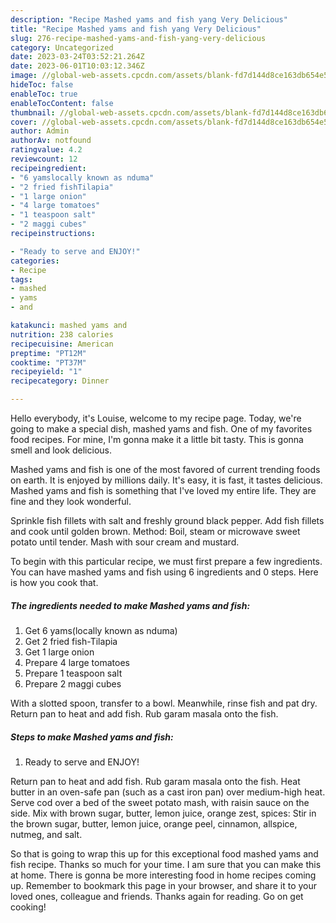 ```yaml
---
description: "Recipe Mashed yams and fish yang Very Delicious"
title: "Recipe Mashed yams and fish yang Very Delicious"
slug: 276-recipe-mashed-yams-and-fish-yang-very-delicious
category: Uncategorized
date: 2023-03-24T03:52:21.264Z
date: 2023-06-01T10:03:12.346Z
image: //global-web-assets.cpcdn.com/assets/blank-fd7d144d8ce163db654e5a02c40b08a2775adb7897d16e4062681dc7e1b2800f.png
hideToc: false
enableToc: true
enableTocContent: false
thumbnail: //global-web-assets.cpcdn.com/assets/blank-fd7d144d8ce163db654e5a02c40b08a2775adb7897d16e4062681dc7e1b2800f.png
cover: //global-web-assets.cpcdn.com/assets/blank-fd7d144d8ce163db654e5a02c40b08a2775adb7897d16e4062681dc7e1b2800f.png
author: Admin
authorAv: notfound
ratingvalue: 4.2
reviewcount: 12
recipeingredient:
- "6 yamslocally known as nduma"
- "2 fried fishTilapia"
- "1 large onion"
- "4 large tomatoes"
- "1 teaspoon salt"
- "2 maggi cubes"
recipeinstructions:

- "Ready to serve and ENJOY!"
categories:
- Recipe
tags:
- mashed
- yams
- and

katakunci: mashed yams and 
nutrition: 238 calories
recipecuisine: American
preptime: "PT12M"
cooktime: "PT37M"
recipeyield: "1"
recipecategory: Dinner

---
```



Hello everybody, it's Louise, welcome to my recipe page. Today, we're going to make a special dish, mashed yams and fish. One of my favorites food recipes. For mine, I'm gonna make it a little bit tasty. This is gonna smell and look delicious.

Mashed yams and fish is one of the most favored of current trending foods on earth. It is enjoyed by millions daily. It's easy, it is fast, it tastes delicious. Mashed yams and fish is something that I've loved my entire life. They are fine and they look wonderful.

Sprinkle fish fillets with salt and freshly ground black pepper. Add fish fillets and cook until golden brown. Method: Boil, steam or microwave sweet potato until tender. Mash with sour cream and mustard.


To begin with this particular recipe, we must first prepare a few ingredients. You can have mashed yams and fish using 6 ingredients and 0 steps. Here is how you cook that.

<!--inarticleads1-->

##### The ingredients needed to make Mashed yams and fish:

1. Get 6 yams(locally known as nduma)
1. Get 2 fried fish-Tilapia
1. Get 1 large onion
1. Prepare 4 large tomatoes
1. Prepare 1 teaspoon salt
1. Prepare 2 maggi cubes


With a slotted spoon, transfer to a bowl. Meanwhile, rinse fish and pat dry. Return pan to heat and add fish. Rub garam masala onto the fish. 

<!--inarticleads2-->

##### Steps to make Mashed yams and fish:


1. Ready to serve and ENJOY!

Return pan to heat and add fish. Rub garam masala onto the fish. Heat butter in an oven-safe pan (such as a cast iron pan) over medium-high heat. Serve cod over a bed of the sweet potato mash, with raisin sauce on the side. Mix with brown sugar, butter, lemon juice, orange zest, spices: Stir in the brown sugar, butter, lemon juice, orange peel, cinnamon, allspice, nutmeg, and salt. 

So that is going to wrap this up for this exceptional food mashed yams and fish recipe. Thanks so much for your time. I am sure that you can make this at home. There is gonna be more interesting food in home recipes coming up. Remember to bookmark this page in your browser, and share it to your loved ones, colleague and friends. Thanks again for reading. Go on get cooking!
